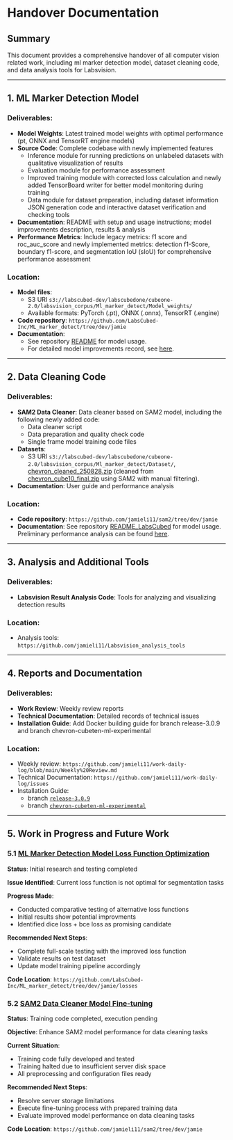 # Handover Documentation
## Summary

This document provides a comprehensive handover of all computer vision related work, including ml marker detection model, dataset cleaning code, and data analysis tools for Labsvision.

---

## 1. ML Marker Detection Model

### Deliverables:
- **Model Weights**: Latest trained model weights with optimal performance (pt, ONNX and TensorRT engine models)
- **Source Code**: Complete codebase with newly implemented features
  - Inference module for running predictions on unlabeled datasets with qualitative visualization of results
  - Evaluation module for performance assessment
  - Improved training module with corrected loss calculation and newly added TensorBoard writer for better model monitoring during training
  - Data module for dataset preparation, including dataset information JSON generation code and interactive dataset verification and checking tools
- **Documentation**: README with setup and usage instructions; model improvements description, results & analysis
- **Performance Metrics**: Include legacy metrics: f1 score and roc_auc_score and newly implemented metrics: detection f1-Score, boundary f1-score, and segmentation IoU (sIoU) for comprehensive performance assessment


### Location:
- **Model files**: 
  - S3 URI `s3://labscubed-dev/labscubedone/cubeone-2.0/labsvision_corpus/Ml_marker_detect/Model_weights/`
  - Available formats: PyTorch (.pt), ONNX (.onnx), TensorRT (.engine)
- **Code repository**: `https://github.com/LabsCubed-Inc/ML_marker_detect/tree/dev/jamie`
- **Documentation**: 
    - See repository [README](https://github.com/LabsCubed-Inc/ML_marker_detect/blob/dev/jamie/README.md) for model usage. 
    - For detailed model improvements record, see [here](https://github.com/jamieli11/work-daily-log/issues/4).

---

## 2. Data Cleaning Code

### Deliverables:
- **SAM2 Data Cleaner**: Data cleaner based on SAM2 model, including the following newly added code:
  - Data cleaner script
  - Data preparation and quality check code
  - Single frame model training code files
- **Datasets**: 
  - S3 URI `s3://labscubed-dev/labscubedone/cubeone-2.0/labsvision_corpus/Ml_marker_detect/Dataset/`,  [chevron_cleaned_250828.zip](https://labscubed-dev.s3.us-east-2.amazonaws.com/labscubedone/cubeone-2.0/labsvision_corpus/Ml_marker_detect/Dataset/chevron_cleaned_250828.zip) (cleaned from [chevron_cube10_final.zip](https://labscubed-dev.s3.us-east-2.amazonaws.com/labscubedone/cubeone-2.0/labsvision_corpus/Ml_marker_detect/Dataset/chevron_cube10_final.zip) using SAM2 with manual filtering).
- **Documentation**: User guide and performance analysis

### Location:
- **Code repository**: `https://github.com/jamieli11/sam2/tree/dev/jamie`
- **Documentation**: See repository [README_LabsCubed](https://github.com/jamieli11/sam2/blob/dev/jamie/README_LabsCubed.md) for model usage. Preliminary performance analysis can be found [here](https://github.com/jamieli11/work-daily-log/issues/3). 

---

## 3. Analysis and Additional Tools

### Deliverables:
- **Labsvision Result Analysis Code**: Tools for analyzing and visualizing detection results

### Location:
- Analysis tools: `https://github.com/jamieli11/Labsvision_analysis_tools`

---

## 4. Reports and Documentation

### Deliverables:
- **Work Review**: Weekly review reports
- **Technical Documentation**: Detailed records of technical issues
- **Installation Guide**: Add Docker building guide for branch release-3.0.9 and branch chevron-cubeten-ml-experimental

### Location:
- Weekly review: `https://github.com/jamieli11/work-daily-log/blob/main/Weekly%20Review.md`
- Technical Documentation: `https://github.com/jamieli11/work-daily-log/issues`
- Installation Guide: 
  - branch [`release-3.0.9`](https://github.com/LabsCubed-Inc/labsvision/blob/dev/jamie/release-3.0.9/INSTALL.md)
  - branch [`chevron-cubeten-ml-experimental`](https://github.com/LabsCubed-Inc/labsvision/blob/dev/jamie/chevron-cubeten-ml-experimental/INSTALL.md)

---

## 5. Work in Progress and Future Work

### 5.1 [ML Marker Detection Model Loss Function Optimization](https://github.com/jamieli11/work-daily-log/issues/5)
**Status**: Initial research and testing completed

**Issue Identified**: Current loss function is not optimal for segmentation tasks

**Progress Made**:
- Conducted comparative testing of alternative loss functions
- Initial results show potential improvments
- Identified dice loss + bce loss as promising candidate

**Recommended Next Steps**:
- Complete full-scale testing with the improved loss function
- Validate results on test dataset
- Update model training pipeline accordingly

**Code Location**: `https://github.com/LabsCubed-Inc/ML_marker_detect/tree/dev/jamie/losses`

### 5.2 [SAM2 Data Cleaner Model Fine-tuning](https://github.com/jamieli11/sam2/blob/dev/jamie/README_LabsCubed.md)
**Status**: Training code completed, execution pending

**Objective**: Enhance SAM2 model performance for data cleaning tasks

**Current Situation**:
- Training code fully developed and tested
- Training halted due to insufficient server disk space
- All preprocessing and configuration files ready

**Recommended Next Steps**:
- Resolve server storage limitations
- Execute fine-tuning process with prepared training data
- Evaluate improved model performance on data cleaning tasks

**Code Location**: `https://github.com/jamieli11/sam2/tree/dev/jamie`
